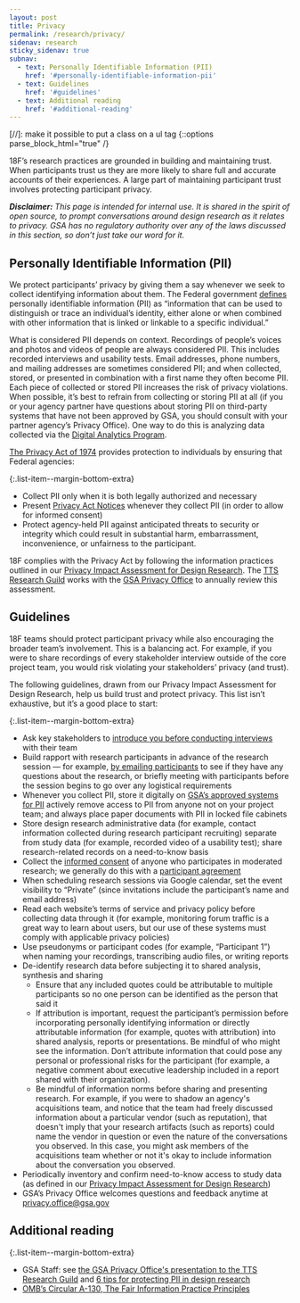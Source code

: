 ```yaml
---
layout: post
title: Privacy
permalink: /research/privacy/
sidenav: research
sticky_sidenav: true
subnav:
  - text: Personally Identifiable Information (PII)
    href: '#personally-identifiable-information-pii'
  - text: Guidelines
    href: '#guidelines'
  - text: Additional reading
    href: '#additional-reading'
---
```

[//]: make it possible to put a class on a ul tag
{::options parse_block_html="true" /}

18F’s research practices are grounded in building and maintaining trust.  When participants trust us they are more likely to share full and accurate accounts of their experiences. A large part of maintaining participant trust involves protecting participant privacy.

***Disclaimer:*** *This page is intended for internal use. It is shared in the spirit of open source, to prompt conversations around design research as it relates to privacy. GSA has no regulatory authority over any of the laws discussed in this section, so don’t just take our word for it.*


## Personally Identifiable Information (PII)

We protect participants’ privacy by giving them a say whenever we seek to collect  identifying information about them. The Federal government [defines](https://obamawhitehouse.archives.gov/sites/default/files/omb/assets/OMB/circulars/a130/a130revised.pdf) personally identifiable information (PII) as “information that can be used to distinguish or trace an individual’s identity, either alone or when combined with other information that is linked or linkable to a specific individual.”

What is considered PII depends on context. Recordings of people’s voices and photos and videos of people are always considered PII. This includes recorded interviews and usability tests. Email addresses, phone numbers, and mailing addresses are sometimes considered PII; and when collected, stored, or presented in combination with a first name they often become PII.
Each piece of collected or stored PII increases the risk of privacy violations. When possible, it’s best to refrain from collecting or storing PII at all (if you or your agency partner have questions about storing PII on third-party systems that have not been approved by GSA, you should consult with your partner agency’s Privacy Office). One way to do this is analyzing data collected via the [Digital Analytics Program](https://digital.gov/dap/).

[The Privacy Act of 1974](https://www.justice.gov/opcl/privacy-act-1974) provides protection to individuals by ensuring that Federal agencies:

{:.list-item--margin-bottom-extra}
- Collect PII only when it is both legally authorized and necessary
- Present [Privacy Act Notices](https://github.com/18F/ux-guide/blob/master/_pages/resources/privacy-act-notice.md) whenever they collect PII (in order to allow for informed consent)
- Protect agency-held PII against anticipated threats to security or integrity which could result in substantial harm, embarrassment, inconvenience, or unfairness to the participant.

18F complies with the Privacy Act by following the information practices outlined in our [Privacy Impact Assessment for Design Research](https://www.gsa.gov/cdnstatic/20200401_-_Design_Research_PIA_for%20posting.pdf). The [TTS Research Guild](https://github.com/18F/g-research) works with the [GSA Privacy Office](https://www.gsa.gov/reference/gsa-privacy-program) to annually review this assessment.


## Guidelines

18F teams should protect participant privacy while also encouraging the broader team’s involvement. This is a balancing act. For example, if you were to share recordings of every stakeholder interview outside of the core project team, you would risk violating your stakeholders’ privacy (and trust).

The following guidelines, drawn from our Privacy Impact Assessment for Design Research, help us build trust and protect privacy. This list isn’t exhaustive, but it’s a good place to start:

{:.list-item--margin-bottom-extra}
- Ask key stakeholders to [introduce you before conducting interviews](https://github.com/18F/ux-guide/blob/master/_pages/resources/email-templates/stakeholder-introduces-researcher.md) with their team
- Build rapport with research participants in advance of the research session — for example, [by emailing participants](https://github.com/18F/ux-guide/blob/master/_pages/resources/email-templates/researcher-sends-agreement.md) to see if they have any questions about the research, or briefly meeting with participants before the session begins to go over any logistical requirements
- Whenever you collect PII, store it digitally on [GSA’s approved systems for PII](https://www.gsa.gov/reference/gsa-privacy-program/systems-of-records-privacy-act/system-of-records-notices-sorns-privacy-act) actively remove access to PII from anyone not on your project team; and always place paper documents with PII in locked file cabinets
- Store design research administrative data (for example, contact information collected during research participant recruiting) separate from study data (for example, recorded video of a usability test); share research-related records on a need-to-know basis
- Collect the [informed consent]({{site.baseurl}}/research/do/#getting-informed-consent) of anyone who participates in moderated research; we generally do this with a [participant agreement](https://methods.18f.gov/participant-agreement/)
- When scheduling research sessions via Google calendar, set the event visibility to “Private” (since invitations include the participant’s name and email address)
- Read each website’s terms of service and privacy policy before collecting data through it (for example, monitoring forum traffic is a great way to learn about users, but our use of these systems must comply with applicable privacy policies)
- Use pseudonyms or participant codes (for example, “Participant 1”) when naming your recordings, transcribing audio files, or writing reports
- De-identify research data before subjecting it to shared analysis, synthesis and sharing
  - Ensure that any included quotes could be attributable to multiple participants so no one person can be identified as the person that said it
  - If attribution is important, request the participant’s permission before incorporating personally identifying information or directly attributable information (for example, quotes with attribution) into shared analysis, reports or presentations. Be mindful of who might see the information. Don’t attribute information that could pose any personal or professional risks for the participant (for example, a negative comment about executive leadership included in a report shared with their organization).
  - Be mindful of information norms before sharing and presenting research. For example, if you were to shadow an agency's acquisitions team, and notice that the team had freely discussed information about a particular vendor (such as reputation), that doesn't imply that your research artifacts (such as reports) could name the vendor in question or even the nature of the conversations you observed. In this case, you might ask members of the acquisitions team whether or not it's okay to include information about the conversation you observed.
- Periodically inventory and confirm need-to-know access to study data (as defined in our [Privacy Impact Assessment for Design Research](https://www.gsa.gov/cdnstatic/20181022%20-%20Design%20Research%20PIA_posted%20version.pdf))
- GSA’s Privacy Office welcomes questions and feedback anytime at [privacy.office@gsa.gov](mailto:privacy.office@gsa.gov)

## Additional reading

{:.list-item--margin-bottom-extra}
- GSA Staff: see [the GSA Privacy Office's presentation to the TTS Research Guild](https://gsa-tts.slack.com/files/U9KLLKS4W/FCSFWBZD3/researchguildprivacytalk091218.mp4) and [6 tips for protecting PII in design research](https://drive.google.com/a/gsa.gov/open?id=1MM6tNlFc-Iwgw_cCUw_0KS8oQMS-FEN7sYftPQLmLAg)
- [OMB’s Circular A-130, The Fair Information Practice Principles](https://obamawhitehouse.archives.gov/sites/default/files/omb/assets/OMB/circulars/a130/a130revised.pdf)
